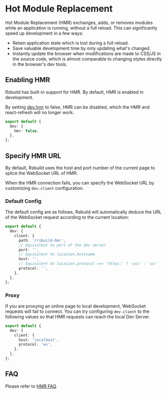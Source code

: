 # Hot Module Replacement

Hot Module Replacement (HMR) exchanges, adds, or removes modules while an application is running, without a full reload. This can significantly speed up development in a few ways:

- Retain application state which is lost during a full reload.
- Save valuable development time by only updating what's changed.
- Instantly update the browser when modifications are made to CSS/JS in the source code, which is almost comparable to changing styles directly in the browser's dev tools.

## Enabling HMR

Rsbuild has built-in support for HMR. By default, HMR is enabled in development.

By setting [dev.hmr](/config/options/dev.html#devhmr) to false, HMR can be disabled, which the HMR and react-refresh will no longer work.

```ts
export default {
  dev: {
    hmr: false,
  },
};
```

## Specify HMR URL

By default, Rsbuild uses the host and port number of the current page to splice the WebSocket URL of HMR.

When the HMR connection fails, you can specify the WebSocket URL by customizing `dev.client` configuration.

### Default Config

The default config are as follows, Rsbuild will automatically deduce the URL of the WebSocket request according to the current location:

```ts
export default {
  dev: {
    client: {
      path: '/rsbuild-hmr',
      // Equivalent to port of the dev server
      port: '',
      // Equivalent to location.hostname
      host: '',
      // Equivalent to location.protocol === 'https:' ? 'wss' : 'ws'
      protocol: '',
    },
  },
};
```

### Proxy

If you are proxying an online page to local development, WebSocket requests will fail to connect. You can try configuring `dev.client` to the following values so that HMR requests can reach the local Dev Server.

```ts
export default {
  dev: {
    client: {
      host: 'localhost',
      protocol: 'ws',
    },
  },
};
```

## FAQ

Please refer to [HMR FAQ](/guide/faq/hmr).

